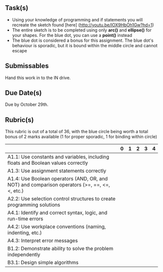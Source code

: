 Task(s)
-------
* Using your knowledge of programming and if statements you will recreate the sketch found [here] (http://youtu.be/IOX9HbOh1Gw?hd=1)
* The entire sketch is to be completed using only **arc()** and **ellipse()** for your shapes.  For the blue dot, you can use a **point()** instead
* The blue dot is considered a bonus for this assignment.  The blue dot's behaviour is sporadic, but it is bound within the middle circle and cannot escape

Submissables
------------
Hand this work in to the IN drive.

Due Date(s)
----------
Due by October 29th.

Rubric(s)
---------
This rubric is out of a total of 36, with the blue circle being worth a total bonus of 2 marks available (1 for proper sporadic, 1 for binding within circle)

| | 0 | 1 | 2 | 3 | 4 |
|---| --- | --- | --- | --- | --- |
|A1.1: Use constants and variables, including floats and Boolean values correctly | | | | | |
|A1.3: Use assignment statements correctly | | | | | |
|A1.4: Use Boolean operators (AND, OR, and NOT) and comparison operators (>=, ==, <=, <, etc.)  | | | | | |
|A2.2: Use selection control structures to create programming solutions  | | | | | |
|A4.1: Identify and correct syntax, logic, and run-time errors  | | | | | |
|A4.2: Use workplace conventions (naming, indenting, etc.)  | | | | | |
|A4.3: Interpret error messages  | | | | | |
|B1.2: Demonstrate ability to solve the problem independently | | | | | |
|B3.1: Design simple algorithms  | | | | | |

